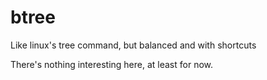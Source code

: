 # btree


Like linux's tree command, but balanced and with shortcuts

There's nothing interesting here, at least for now.

